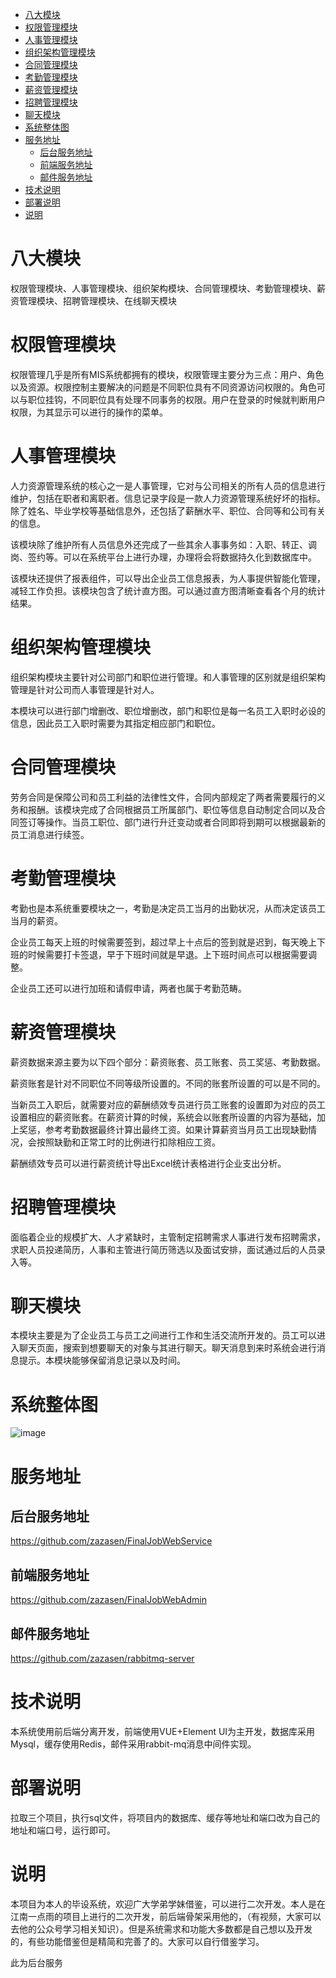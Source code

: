 - [八大模块](#八大模块)
- [权限管理模块](#权限管理模块)
- [人事管理模块](#人事管理模块)
- [组织架构管理模块](#组织架构管理模块)
- [合同管理模块](#合同管理模块)
- [考勤管理模块](#考勤管理模块)
- [薪资管理模块](#薪资管理模块)
- [招聘管理模块](#招聘管理模块)
- [聊天模块](#聊天模块)
- [系统整体图](#系统整体图)
- [服务地址](#服务地址)
    - [后台服务地址](#后台服务地址)
    - [前端服务地址](#前端服务地址)
    - [邮件服务地址](#邮件服务地址)
- [技术说明](#技术说明)
- [部署说明](#部署说明)
- [说明](#说明)
# 八大模块
权限管理模块、人事管理模块、组织架构模块、合同管理模块、考勤管理模块、薪资管理模块、招聘管理模块、在线聊天模块
# 权限管理模块
权限管理几乎是所有MIS系统都拥有的模块，权限管理主要分为三点：用户、角色以及资源。权限控制主要解决的问题是不同职位具有不同资源访问权限的。角色可以与职位挂钩，不同职位具有处理不同事务的权限。用户在登录的时候就判断用户权限，为其显示可以进行的操作的菜单。
# 人事管理模块
人力资源管理系统的核心之一是人事管理，它对与公司相关的所有人员的信息进行维护，包括在职者和离职者。信息记录字段是一款人力资源管理系统好坏的指标。除了姓名、毕业学校等基础信息外，还包括了薪酬水平、职位、合同等和公司有关的信息。

该模块除了维护所有人员信息外还完成了一些其余人事事务如：入职、转正、调岗、签约等。可以在系统平台上进行办理，办理将会将数据持久化到数据库中。

该模块还提供了报表组件，可以导出企业员工信息报表，为人事提供智能化管理，减轻工作负担。该模块包含了统计直方图。可以通过直方图清晰查看各个月的统计结果。
# 组织架构管理模块
组织架构模块主要针对公司部门和职位进行管理。和人事管理的区别就是组织架构管理是针对公司而人事管理是针对人。

本模块可以进行部门增删改、职位增删改，部门和职位是每一名员工入职时必设的信息，因此员工入职时需要为其指定相应部门和职位。
# 合同管理模块
劳务合同是保障公司和员工利益的法律性文件，合同内部规定了两者需要履行的义务和报酬。该模块完成了合同根据员工所属部门、职位等信息自动制定合同以及合同签订等操作。当员工职位、部门进行升迁变动或者合同即将到期可以根据最新的员工消息进行续签。
# 考勤管理模块
考勤也是本系统重要模块之一，考勤是决定员工当月的出勤状况，从而决定该员工当月的薪资。

企业员工每天上班的时候需要签到，超过早上十点后的签到就是迟到，每天晚上下班的时候需要打卡签退，早于下班时间就是早退。上下班时间点可以根据需要调整。

企业员工还可以进行加班和请假申请，两者也属于考勤范畴。
# 薪资管理模块
薪资数据来源主要为以下四个部分：薪资账套、员工账套、员工奖惩、考勤数据。

薪资账套是针对不同职位不同等级所设置的。不同的账套所设置的可以是不同的。

当新员工入职后，就需要对应的薪酬绩效专员进行员工账套的设置即为对应的员工设置相应的薪资账套。在薪资计算的时候，系统会以账套所设置的内容为基础，加上奖惩，参考考勤数据最终计算出最终工资。如果计算薪资当月员工出现缺勤情况，会按照缺勤和正常工时的比例进行扣除相应工资。

薪酬绩效专员可以进行薪资统计导出Excel统计表格进行企业支出分析。
# 招聘管理模块
面临着企业的规模扩大、人才紧缺时，主管制定招聘需求人事进行发布招聘需求，求职人员投递简历，人事和主管进行简历筛选以及面试安排，面试通过后的人员录入等。
# 聊天模块
本模块主要是为了企业员工与员工之间进行工作和生活交流所开发的。员工可以进入聊天页面，搜索到想要聊天的对象与其进行聊天。聊天消息到来时系统会进行消息提示。本模块能够保留消息记录以及时间。

# 系统整体图
![image](https://note.youdao.com/yws/public/resource/89a82dd154f78a74fe9e0d46135653db/xmlnote/8205C8C5E240459FA29CE5E08E164510/10010)

# 服务地址
## 后台服务地址
https://github.com/zazasen/FinalJobWebService
## 前端服务地址
https://github.com/zazasen/FinalJobWebAdmin
## 邮件服务地址
https://github.com/zazasen/rabbitmq-server

# 技术说明
本系统使用前后端分离开发，前端使用VUE+Element UI为主开发，数据库采用 Mysql，缓存使用Redis，邮件采用rabbit-mq消息中间件实现。
# 部署说明
拉取三个项目，执行sql文件，将项目内的数据库、缓存等地址和端口改为自己的地址和端口号，运行即可。

# 说明
本项目为本人的毕设系统，欢迎广大学弟学妹借鉴，可以进行二次开发。本人是在江南一点雨的项目上进行的二次开发，前后端骨架采用他的，（有视频，大家可以去他的公众号学习相关知识）。但是系统需求和功能大多数都是自己想以及开发的，有些功能借鉴但是精简和完善了的。大家可以自行借鉴学习。

此为后台服务

